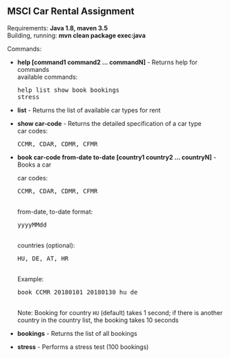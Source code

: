 ## MSCI Car Rental Assignment

Requirements: **Java 1.8, maven 3.5**    
Building, running: **mvn clean package exec:java**

Commands:
* **help [command1 command2 ... commandN]** - Returns help for commands  
 available commands: <pre>help list show book bookings stress</pre>

* **list** - Returns the list of available car types for rent

* **show car-code** - Returns the detailed specification of a car type    
car codes: <pre>CCMR, CDAR, CDMR, CFMR</pre>

* **book car-code from-date to-date [country1 country2 ... countryN]** - Books a car   

    car codes: <pre>CCMR, CDAR, CDMR, CFMR</pre>   
    from-date, to-date format: <pre>yyyyMMdd</pre>      
    countries (optional): <pre>HU, DE, AT, HR</pre>     
    Example: <pre>book CCMR 20180101 20180130 hu de</pre>     
    Note: Booking for country <code>HU</code> (default) takes 1 second; if there is another country in the country list, the booking takes 10 seconds        

* **bookings** - Returns the list of all bookings

* **stress** - Performs a stress test (100 bookings)
